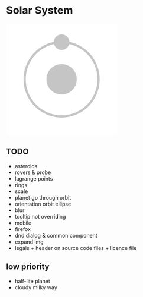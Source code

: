 # Solar System

![logo](/src/assets/logo.svg?raw=true)

## TODO

- asteroids
- rovers & probe
- lagrange points
- rings
- scale
- planet go through orbit
- orientation orbit ellipse
- blur
- tooltip not overriding
- mobile
- firefox
- dnd dialog & common component
- expand img
- legals + header on source code files + licence file

## low priority
- half-lite planet
- cloudy milky way
